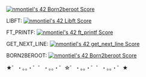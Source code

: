 [![nmontiel's 42 Born2beroot Score](https://badge42.vercel.app/api/v2/clgxuihg7003608l92rk5ua9w/project/3113001)](https://github.com/JaeSeoKim/badge42)

LIBFT:
[![nmontiel's 42 Libft Score](https://badge42.vercel.app/api/v2/clgxuihg7003608l92rk5ua9w/project/3067093)](https://github.com/JaeSeoKim/badge42)

FT_PRINTF:
[![nmontiel's 42 ft_printf Score](https://badge42.vercel.app/api/v2/clgxuihg7003608l92rk5ua9w/project/3085062)](https://github.com/JaeSeoKim/badge42)

GET_NEXT_LINE:
[![nmontiel's 42 get_next_line Score](https://badge42.vercel.app/api/v2/clgxuihg7003608l92rk5ua9w/project/3112999)](https://github.com/JaeSeoKim/badge42)

BORN2BEROOT:
[![nmontiel's 42 Born2beroot Score](https://badge42.vercel.app/api/v2/clgxuihg7003608l92rk5ua9w/project/3113001)](https://github.com/JaeSeoKim/badge42)

★゜・。。・゜゜・。。・゜☆゜・。。・゜゜・。。・゜★
